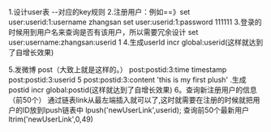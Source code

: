 1.设计user表 --对应的key规则
2.注册用户：例如==》set user:userid:1:username zhangsan
                 set user:userid:1:password 111111
3.登录的时候用到用户名来查询是否有该用户，所以需要冗余设计
                 set user:username:zhangsan:userid 1
4.生成userId  incr global:userid(这样就达到了自增长效果)

5.发微博 post（大致上就是这样的。）
post:postid:3:time timestamp
post:postid:3:userid 5
post:postid:3:content 'this is my first plush'
.生成postid  incr global:postid(这样就达到了自增长效果)
6。查询新注册用户的信息（前50个）
通过链表link从最左端插入就可以了,这时就需要在注册的时候就把用户的ID放到lpush链表中
lpush('newUserLink',userid);
查询前50个最新用户
ltrim('newUserLink',0,49)
